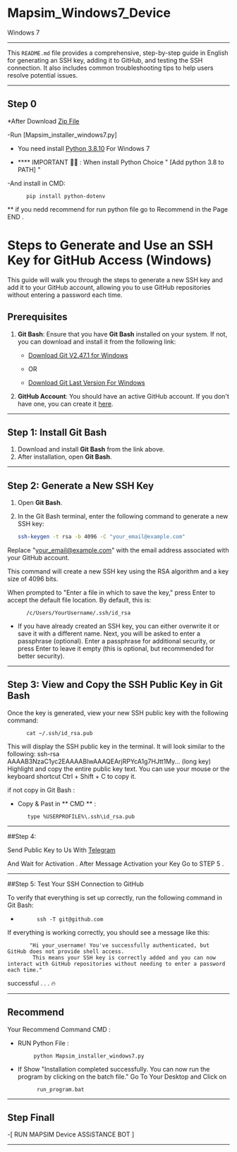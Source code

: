 # Mapsim_Windows7_Device
Windows 7

---


This `README.md` file provides a comprehensive, step-by-step guide in English for generating an SSH key, adding it to GitHub, and testing the SSH connection. It also includes common troubleshooting tips to help users resolve potential issues.

---

## Step 0      

*After Download [Zip File](https://github.com/Mpouransari/Mapsim_Windows7_Device.git) 

-Run [Mapsim_installer_windows7.py]

- You need install [Python 3.8.10](https://www.python.org/ftp/python/3.8.10/python-3.8.10.exe) For Windows 7

- **** IMPORTANT 🚨🚨 : When install Python Choice " [Add python 3.8 to PATH] "

-And install in CMD:
          
          pip install python-dotenv

** if you nedd recommend for run python file go to Recommend in the Page END .


# Steps to Generate and Use an SSH Key for GitHub Access (Windows)

This guide will walk you through the steps to generate a new SSH key and add it to your GitHub account, allowing you to use GitHub repositories without entering a password each time.

## Prerequisites

1. **Git Bash**: Ensure that you have **Git Bash** installed on your system. If not, you can download and install it from the following link:
   
   - [Download Git V2.47.1 for Windows](https://github.com/git-for-windows/git/releases/download/v2.47.1.windows.1/Git-2.47.1-32-bit.exe)
     
   - OR
     
   - [Download Git Last Version For Windows](https://git-scm.com/)
     

3. **GitHub Account**: You should have an active GitHub account. If you don't have one, you can create it [here](https://github.com/join).

---

## Step 1: Install Git Bash

1. Download and install **Git Bash** from the link above.
2. After installation, open **Git Bash**.

---

## Step 2: Generate a New SSH Key

1. Open **Git Bash**.

2. In the Git Bash terminal, enter the following command to generate a new SSH key:

   ```bash
   ssh-keygen -t rsa -b 4096 -C "your_email@example.com"

Replace "your_email@example.com" with the email address associated with your GitHub account.

This command will create a new SSH key using the RSA algorithm and a key size of 4096 bits.

When prompted to "Enter a file in which to save the key," press Enter to accept the default file location. By default, this is:

          /c/Users/YourUsername/.ssh/id_rsa

* If you have already created an SSH key, you can either overwrite it or save it with a different name.
Next, you will be asked to enter a passphrase (optional). Enter a passphrase for additional security, or press Enter to leave it empty (this is optional, but recommended for better security).

---

## Step 3: View and Copy the SSH Public Key in Git Bash


Once the key is generated, view your new SSH public key with the following command:

          cat ~/.ssh/id_rsa.pub

This will display the SSH public key in the terminal. It will look similar to the following:
ssh-rsa AAAAB3NzaC1yc2EAAAABIwAAAQEArjRPYcA1g7HJtt1My... (long key)
Highlight and copy the entire public key text. You can use your mouse or the keyboard shortcut Ctrl + Shift + C to copy it.

if not copy in Git Bash :

 - Copy & Past in ** CMD ** :

          type %USERPROFILE%\.ssh\id_rsa.pub


---

##Step 4: 

Send Public Key to Us With [Telegram](https://t.me/Tarantula_support_bot) 

And Wait for Activation . After Message Activation your Key Go to STEP 5 .

---

##Step 5: Test Your SSH Connection to GitHub

To verify that everything is set up correctly, run the following command in Git Bash:

-           ssh -T git@github.com

If everything is working correctly, you should see a message like this:

           "Hi your_username! You've successfully authenticated, but GitHub does not provide shell access.
            This means your SSH key is correctly added and you can now interact with GitHub repositories without needing to enter a password each time."

successful . . . 🔥

---

## Recommend 

Your Recommend Command  CMD :

- RUN Python File :

           python Mapsim_installer_windows7.py

- If Show "Installation completed successfully. You can now run the program by clicking on the batch file." Go To Your Desktop and Click on

            run_program.bat

---

## Step Finall 

   -[ RUN MAPSIM Device ASSiSTANCE BOT ]

---           



